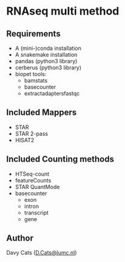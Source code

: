 # RNAseq multi method

## Requirements
- A (mini-)conda installation
- A snakemake installation
- pandas (python3 library)
- cerberus (python3 library)
- biopet tools:
  - bamstats
  - basecounter
  - extractadaptersfastqc

## Included Mappers
- STAR
- STAR 2-pass
- HISAT2

## Included Counting methods
- HTSeq-count
- featureCounts
- STAR QuantMode
- basecounter
  - exon
  - intron
  - transcript
  - gene

## Author
Davy Cats (D.Cats@lumc.nl)
